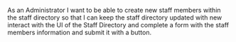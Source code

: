 
As an Administrator I want to be able to create new staff members within the 
staff directory so that I can keep the staff directory updated with new 
interact with the UI of the Staff Directory and complete a form with the 
staff members information and submit it with a button.